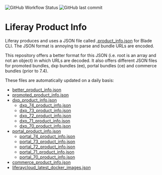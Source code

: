 ![GitHub Workflow Status](https://img.shields.io/github/actions/workflow/status/lgdd/liferay-product-info/builder.yml?label=auto-update&style=flat)
![GitHub last commit](https://img.shields.io/github/last-commit/lgdd/liferay-product-info?color=informational&label=latest%20update)

# Liferay Product Info

Liferay produces and uses a JSON file called [.product_info.json](https://releases-cdn.liferay.com/tools/workspace/.product_info.json) for Blade CLI. The JSON format is annoying to parse and bundle URLs are encoded.

This repository offers a better format for this JSON (i.e. root is an array and not an object) in which URLs are decoded. It also offers different JSON files for promoted bundles, dxp bundles (ee), portal bundles (ce) and commerce bundles (prior to 7.4).

These files are automatically updated on a daily basis:

- [better_product_info.json](https://raw.githubusercontent.com/lgdd/liferay-product-info/main/better_product_info.json)
- [promoted_product_info.json](https://raw.githubusercontent.com/lgdd/liferay-product-info/main/promoted_product_info.json)
- [dxp_product_info.json](https://raw.githubusercontent.com/lgdd/liferay-product-info/main/dxp_product_info.json)
  - [dxp_74_product_info.json](https://raw.githubusercontent.com/lgdd/liferay-product-info/main/dxp_74_product_info.json)
  - [dxp_73_product_info.json](https://raw.githubusercontent.com/lgdd/liferay-product-info/main/dxp_73_product_info.json)
  - [dxp_72_product_info.json](https://raw.githubusercontent.com/lgdd/liferay-product-info/main/dxp_72_product_info.json)
  - [dxp_71_product_info.json](https://raw.githubusercontent.com/lgdd/liferay-product-info/main/dxp_71_product_info.json)
  - [dxp_70_product_info.json](https://raw.githubusercontent.com/lgdd/liferay-product-info/main/dxp_70_product_info.json)
- [portal_product_info.json](https://raw.githubusercontent.com/lgdd/liferay-product-info/main/portal_product_info.json)
  - [portal_74_product_info.json](https://raw.githubusercontent.com/lgdd/liferay-product-info/main/portal_74_product_info.json)
  - [portal_73_product_info.json](https://raw.githubusercontent.com/lgdd/liferay-product-info/main/portal_73_product_info.json)
  - [portal_72_product_info.json](https://raw.githubusercontent.com/lgdd/liferay-product-info/main/portal_72_product_info.json)
  - [portal_71_product_info.json](https://raw.githubusercontent.com/lgdd/liferay-product-info/main/portal_71_product_info.json)
  - [portal_70_product_info.json](https://raw.githubusercontent.com/lgdd/liferay-product-info/main/portal_70_product_info.json)
- [commerce_product_info.json](https://raw.githubusercontent.com/lgdd/liferay-product-info/main/commerce_product_info.json)
- [liferaycloud_latest_docker_images.json](https://raw.githubusercontent.com/lgdd/liferay-product-info/main/liferaycloud_latest_docker_images.json)
